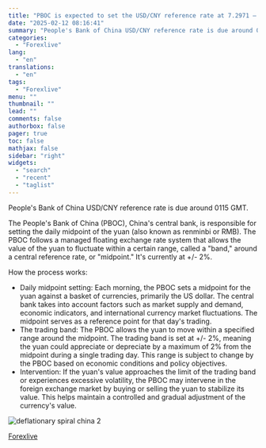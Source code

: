 ```yaml
---
title: "PBOC is expected to set the USD/CNY reference rate at 7.2971 – Reuters estimate"
date: "2025-02-12 08:16:41"
summary: "People's Bank of China USD/CNY reference rate is due around 0115 GMT.The People's Bank of China (PBOC), China's central bank, is responsible for setting the daily midpoint of the yuan (also known as renminbi or RMB). The PBOC follows a managed floating exchange rate system that allows the value of..."
categories:
  - "Forexlive"
lang:
  - "en"
translations:
  - "en"
tags:
  - "Forexlive"
menu: ""
thumbnail: ""
lead: ""
comments: false
authorbox: false
pager: true
toc: false
mathjax: false
sidebar: "right"
widgets:
  - "search"
  - "recent"
  - "taglist"
---
```


People's Bank of China USD/CNY reference rate is due around 0115 GMT.

The People's Bank of China (PBOC), China's central bank, is responsible for setting the daily midpoint of the yuan (also known as renminbi or RMB). The PBOC follows a managed floating exchange rate system that allows the value of the yuan to fluctuate within a certain range, called a "band," around a central reference rate, or "midpoint." It's currently at +/- 2%.

How the process works:

* Daily midpoint setting: Each morning, the PBOC sets a midpoint for the yuan against a basket of currencies, primarily the US dollar. The central bank takes into account factors such as market supply and demand, economic indicators, and international currency market fluctuations. The midpoint serves as a reference point for that day's trading.
* The trading band: The PBOC allows the yuan to move within a specified range around the midpoint. The trading band is set at +/- 2%, meaning the yuan could appreciate or depreciate by a maximum of 2% from the midpoint during a single trading day. This range is subject to change by the PBOC based on economic conditions and policy objectives.
* Intervention: If the yuan's value approaches the limit of the trading band or experiences excessive volatility, the PBOC may intervene in the foreign exchange market by buying or selling the yuan to stabilize its value. This helps maintain a controlled and gradual adjustment of the currency's value.

![deflationary spiral china 2](https://s3.tradingview.com/news/image/forexlive:e570d2055094b-b55874b7d35158357180d1316abc1d13-resized.jpeg)

[Forexlive](https://www.tradingview.com/news/forexlive:e570d2055094b:0-pboc-is-expected-to-set-the-usd-cny-reference-rate-at-7-2971-reuters-estimate/)
